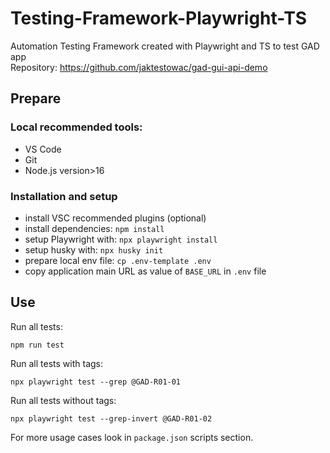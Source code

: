 # Testing-Framework-Playwright-TS

Automation Testing Framework created with Playwright and TS to test GAD app  
Repository: https://github.com/jaktestowac/gad-gui-api-demo

## Prepare

### Local recommended tools:

- VS Code
- Git
- Node.js version>16

### Installation and setup

- install VSC recommended plugins (optional)
- install dependencies: `npm install`
- setup Playwright with: `npx playwright install`
- setup husky with: `npx husky init`
- prepare local env file: `cp .env-template .env`
- copy application main URL as value of `BASE_URL` in `.env` file

## Use

Run all tests:

```
npm run test
```

Run all tests with tags:

```
npx playwright test --grep @GAD-R01-01
```

Run all tests without tags:

```
npx playwright test --grep-invert @GAD-R01-02
```

For more usage cases look in `package.json` scripts section.
